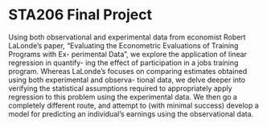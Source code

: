 # STA206 Final Project
Using both observational and experimental data from economist Robert LaLonde’s paper, “Evaluating the Econometric Evaluations of Training Programs with Ex- perimental Data”, we explore the application of linear regression in quantify- ing the effect of participation in a jobs training program. Whereas LaLonde’s focuses on comparing estimates obtained using both experimental and observa- tional data, we delve deeper into verifying the statistical assumptions required to appropriately apply regression to this problem using the experimental data. We then go a completely different route, and attempt to (with minimal success) develop a model for predicting an individual’s earnings using the observational data.
